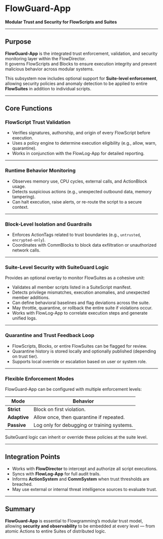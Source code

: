 # FlowGuard-App  
**Modular Trust and Security for FlowScripts and Suites**

---

## Purpose

**FlowGuard-App** is the integrated trust enforcement, validation, and security monitoring layer within the FlowDirector.  
It governs FlowScripts and Blocks to ensure execution integrity and prevent malicious behavior across modular systems.  

This subsystem now includes optional support for **Suite-level enforcement**, allowing security policies and anomaly detection to be applied to entire **FlowSuites** in addition to individual scripts.

---

## Core Functions

### FlowScript Trust Validation
- Verifies signatures, authorship, and origin of every FlowScript before execution.  
- Uses a policy engine to determine execution eligibility (e.g., allow, warn, quarantine).  
- Works in conjunction with the FlowLog-App for detailed reporting.  

---

### Runtime Behavior Monitoring
- Observes memory use, CPU cycles, external calls, and ActionBlock usage.  
- Detects suspicious actions (e.g., unexpected outbound data, memory tampering).  
- Can halt execution, raise alerts, or re-route the script to a secure context.  

---

### Block-Level Isolation and Guardrails
- Enforces ActionTags related to trust boundaries (e.g., `untrusted`, `encrypted-only`).  
- Coordinates with CommBlocks to block data exfiltration or unauthorized network calls.  

---

### Suite-Level Security with SuiteGuard Logic
Provides an optional overlay to monitor FlowSuites as a cohesive unit:

- Validates all member scripts listed in a SuiteScript manifest.  
- Detects privilege mismatches, execution anomalies, and unexpected member additions.  
- Can define behavioral baselines and flag deviations across the suite.  
- May throttle, quarantine, or rollback the entire suite if violations occur.  
- Works with FlowLog-App to correlate execution steps and generate unified logs.  

---

### Quarantine and Trust Feedback Loop
- FlowScripts, Blocks, or entire FlowSuites can be flagged for review.  
- Quarantine history is stored locally and optionally published (depending on trust tier).  
- Supports local override or escalation based on user or system role.  

---

### Flexible Enforcement Modes

FlowGuard-App can be configured with multiple enforcement levels:

| Mode | Behavior |
|------|-----------|
| **Strict** | Block on first violation. |
| **Adaptive** | Allow once, then quarantine if repeated. |
| **Passive** | Log only for debugging or training systems. |

SuiteGuard logic can inherit or override these policies at the suite level.

---

## Integration Points

- Works with **FlowDirector** to intercept and authorize all script executions.  
- Syncs with **FlowLog-App** for full audit trails.  
- Informs **ActionSystem** and **CommSystem** when trust thresholds are breached.  
- May use external or internal threat intelligence sources to evaluate trust.  

---

## Summary

**FlowGuard-App** is essential to Flowgramming’s modular trust model, allowing **security and observability** to be embedded at every level — from atomic Actions to entire Suites of distributed logic.
